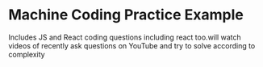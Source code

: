 # Machine Coding Practice Example

Includes JS and React coding questions including react too.will watch videos of recently ask questions on YouTube and try to solve according to complexity 
